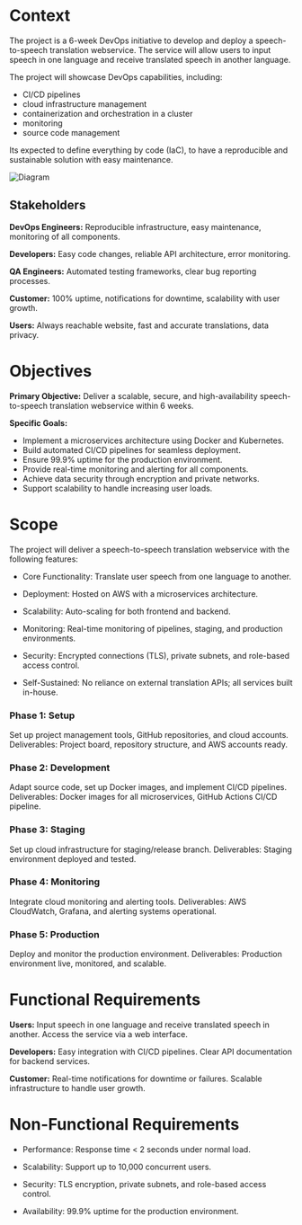 # Context

The project is a 6-week DevOps initiative to develop and deploy a speech-to-speech translation webservice. The service will allow users to input speech in one language and receive translated speech in another language.

The project will showcase DevOps capabilities, including:

- CI/CD pipelines
- cloud infrastructure management
- containerization and orchestration in a cluster
- monitoring
- source code management

Its expected to define everything by code (IaC), to have a reproducible and sustainable solution with easy maintenance.

![Diagram](/images/simplified.png)

## Stakeholders

**DevOps Engineers:** Reproducible infrastructure, easy maintenance, monitoring of all components.

**Developers:** Easy code changes, reliable API architecture, error monitoring.

**QA Engineers:** Automated testing frameworks, clear bug reporting processes.

**Customer:** 100% uptime, notifications for downtime, scalability with user growth.

**Users:** Always reachable website, fast and accurate translations, data privacy.

# Objectives

**Primary Objective:** Deliver a scalable, secure, and high-availability speech-to-speech translation webservice within 6 weeks.

**Specific Goals:**
- Implement a microservices architecture using Docker and Kubernetes.
- Build automated CI/CD pipelines for seamless deployment.
- Ensure 99.9% uptime for the production environment.
- Provide real-time monitoring and alerting for all components.
- Achieve data security through encryption and private networks.
- Support scalability to handle increasing user loads.

# Scope

The project will deliver a speech-to-speech translation webservice with the following features:

- Core Functionality: Translate user speech from one language to another.

- Deployment: Hosted on AWS with a microservices architecture.

- Scalability: Auto-scaling for both frontend and backend.

- Monitoring: Real-time monitoring of pipelines, staging, and production environments.

- Security: Encrypted connections (TLS), private subnets, and role-based access control.

- Self-Sustained: No reliance on external translation APIs; all services built in-house.

### Phase 1: Setup
Set up project management tools, GitHub repositories, and cloud accounts.
Deliverables: Project board, repository structure, and AWS accounts ready.

### Phase 2: Development
	
Adapt source code, set up Docker images, and implement CI/CD pipelines.
Deliverables: Docker images for all microservices, GitHub Actions CI/CD pipeline.

### Phase 3: Staging
	
Set up cloud infrastructure for staging/release branch.
Deliverables: Staging environment deployed and tested.

### Phase 4: Monitoring
	
Integrate cloud monitoring and alerting tools.
Deliverables: AWS CloudWatch, Grafana, and alerting systems operational.

### Phase 5: Production

Deploy and monitor the production environment.
Deliverables: Production environment live, monitored, and scalable.

# Functional Requirements

**Users:** Input speech in one language and receive translated speech in another.
Access the service via a web interface.

**Developers:** Easy integration with CI/CD pipelines.
Clear API documentation for backend services.

**Customer:** Real-time notifications for downtime or failures.
Scalable infrastructure to handle user growth.

# Non-Functional Requirements

- Performance: Response time < 2 seconds under normal load.

- Scalability: Support up to 10,000 concurrent users.

- Security: TLS encryption, private subnets, and role-based access control.

- Availability: 99.9% uptime for the production environment.

